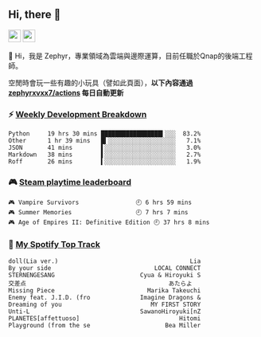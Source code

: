 <!--
**zephyrxvxx7/zephyrxvxx7** is a ✨ _special_ ✨ repository because its `README.md` (this file) appears on your GitHub profile.

Here are some ideas to get you started:

- 🔭 I’m currently working on ...
- 🌱 I’m currently learning ...
- 👯 I’m looking to collaborate on ...
- 🤔 I’m looking for help with ...
- 💬 Ask me about ...
- 📫 How to reach me: ...
- 😄 Pronouns: ...
- ⚡ Fun fact: ...
-->

## Hi, there 👋

<a href="https://www.instagram.com/zephyrxvxx7/"><img src="https://img.shields.io/badge/instagram-3f729b?&style=for-the-badge&logo=instagram&logoColor=white" height=25></a>
<a href="https://zephyrxvxx7.me/"><img src="https://img.shields.io/badge/blog-gray?&style=for-the-badge&logo=hexo&logoColor=white" height=25></a>

👋 Hi，我是 Zephyr，專業領域為雲端與邊際運算，目前任職於Qnap的後端工程師。

空閒時會玩一些有趣的小玩具（譬如此頁面），**以下內容通過 [zephyrxvxx7/actions](https://github.com/zephyrxvxx7/zephyrxvxx7/actions) 每日自動更新**

### ⚡ [Weekly Development Breakdown](https://gist.github.com/zephyrxvxx7/ee1787313f0772b51494d051b5edde7f)

<!-- code_time start -->

```text
Python     19 hrs 30 mins █████████████████▍░░░  83.2%
Other      1 hr 39 mins   █▍░░░░░░░░░░░░░░░░░░░   7.1%
JSON       41 mins        ▌░░░░░░░░░░░░░░░░░░░░   3.0%
Markdown   38 mins        ▌░░░░░░░░░░░░░░░░░░░░   2.7%
Roff       26 mins        ▍░░░░░░░░░░░░░░░░░░░░   1.9%
```

### 🎮 [Steam playtime leaderboard](https://gist.github.com/zephyrxvxx7/f77b8978877f959b69d84723c43a4a64)

<!-- steam_time start -->

```text
🎮 Vampire Survivors                🕘 6 hrs 59 mins
🎮 Summer Memories                  🕘 7 hrs 7 mins
🎮 Age of Empires II: Definitive Edition 🕘 37 hrs 8 mins
```

<!-- steam_time end -->

### 🎵 [My Spotify Top Track](https://gist.github.com/zephyrxvxx7/fe159fde5ec9ebea27e03dd63a71e78f)

<!-- spotify_track start -->

```text
doll(Lia ver.)                                     Lia
By your side                             LOCAL CONNECT
STERNENGESANG                        Cyua & Hiroyuki S
交差点                                        あたらよ
Missing Piece                          Marika Takeuchi
Enemy feat. J.I.D. (fro              Imagine Dragons &
Dreaming of you                         MY FIRST STORY
Unti-L                               SawanoHiroyuki[nZ
PLANETES[affettuoso]                            Hitomi
Playground (from the se                     Bea Miller
```

<!-- spotify_track end -->
